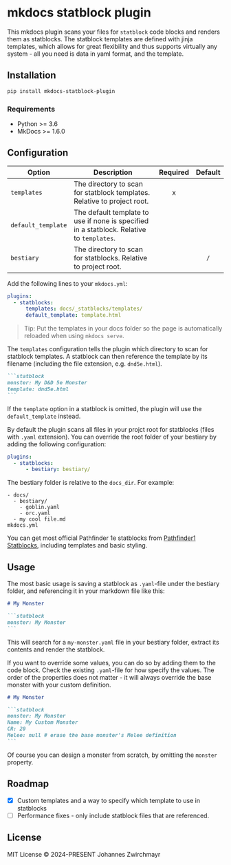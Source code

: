 # mkdocs statblock plugin

This mkdocs plugin scans your files for `statblock` code blocks and renders them
as statblocks. The statblock templates are defined with jinja templates, which
allows for great flexibility and thus supports virtually any system - all you
need is data in yaml format, and the template.

## Installation

```sh
pip install mkdocs-statblock-plugin
```

### Requirements

* Python >= 3.6
* MkDocs >= 1.6.0

## Configuration

| Option             | Description                                                                               | Required | Default |
| ------------------ | ----------------------------------------------------------------------------------------- | :------: | :-----: |
| `templates`        | The directory to scan for statblock templates. Relative to project root.                  |    x     |         |
| `default_template` | The default template to use if none is specified in a statblock. Relative to `templates`. |          |         |
| `bestiary`         | The directory to scan for statblocks. Relative to project root.                           |          |   `/`   |

Add the following lines to your `mkdocs.yml`:

```yaml
plugins:
  - statblocks:
      templates: docs/_statblocks/templates/
      default_template: template.html
```

> Tip: Put the templates in your docs folder so the page is automatically
> reloaded when using `mkdocs serve`.

The `templates` configuration tells the plugin which directory to scan for
statblock templates. A statblock can then reference the template by its filename
(including the file extension, e.g. `dnd5e.html`).

````md
```statblock
monster: My D&D 5e Monster
template: dnd5e.html
```
````

If the `template` option in a statblock is omitted, the plugin will use the
`default_template` instead.

By default the plugin scans all files in your projct root for statblocks (files
with `.yaml` extension). You can override the root folder of your bestiary by
adding the following configuration:

```yaml
plugins:
  - statblocks:
      - bestiary: bestiary/
```

The bestiary folder is relative to the `docs_dir`. For example:

```
- docs/
  - bestiary/
    - goblin.yaml
    - orc.yaml
  - my cool file.md
mkdocs.yml
```

You can get most official Pathfinder 1e statblocks from [Pathfinder1
Statblocks](https://github.com/johannes-z/pathfinder1-statblocks), including
templates and basic styling.

## Usage

The most basic usage is saving a statblock as `.yaml`-file under the bestiary
folder, and referencing it in your markdown file like this:

````md
# My Monster

```statblock
monster: My Monster
```
````

This will search for a `my-monster.yaml` file in your bestiary folder, extract
its contents and render the statblock.

If you want to override some values, you can do so by adding them to the code
block. Check the existing `.yaml`-file for how specify the values. The order of
the properties does not matter - it will always override the base monster with
your custom definition.

````md
# My Monster

```statblock
monster: My Monster
Name: My Custom Monster
CR: 20
Melee: null # erase the base monster's Melee definition
```
````

Of course you can design a monster from scratch, by omitting the `monster`
property.


## Roadmap

* [x] Custom templates and a way to specify which template to use in statblocks
* [ ] Performance fixes - only include statblock files that are referenced.

## License
MIT License © 2024-PRESENT Johannes Zwirchmayr
